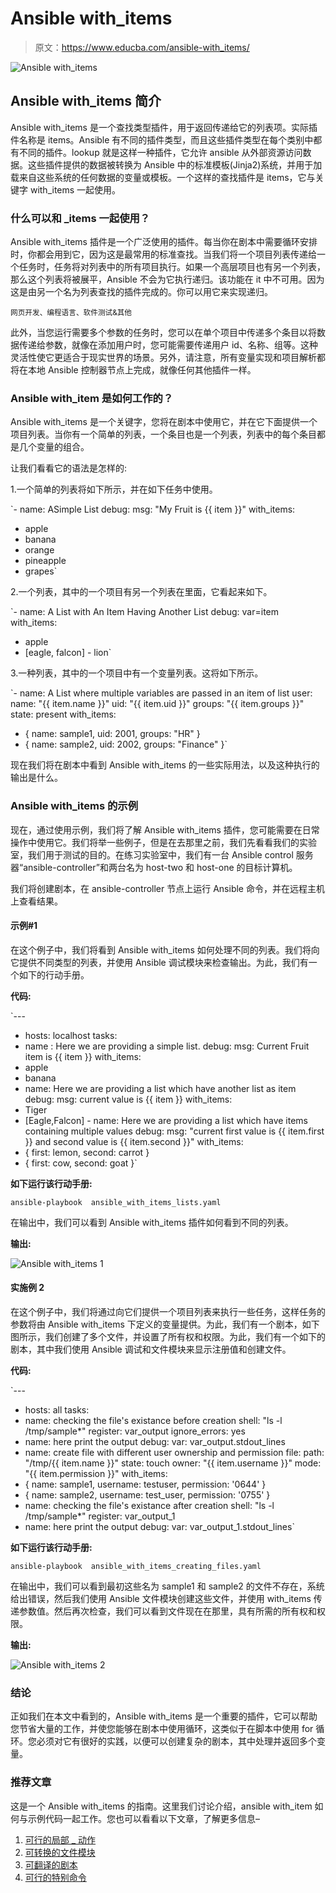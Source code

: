 # Ansible with_items

> 原文：<https://www.educba.com/ansible-with_items/>

![Ansible with_items](img/dd3e5b82f1000b2b8396eb0d3213cc4f.png)



## Ansible with_items 简介

Ansible with_items 是一个查找类型插件，用于返回传递给它的列表项。实际插件名称是 items。Ansible 有不同的插件类型，而且这些插件类型在每个类别中都有不同的插件。lookup 就是这样一种插件，它允许 ansible 从外部资源访问数据。这些插件提供的数据被转换为 Ansible 中的标准模板(Jinja2)系统，并用于加载来自这些系统的任何数据的变量或模板。一个这样的查找插件是 items，它与关键字 with_items 一起使用。

### 什么可以和 _items 一起使用？

Ansible with_items 插件是一个广泛使用的插件。每当你在剧本中需要循环安排时，你都会用到它，因为这是最常用的标准查找。当我们将一个项目列表传递给一个任务时，任务将对列表中的所有项目执行。如果一个高层项目也有另一个列表，那么这个列表将被展平，Ansible 不会为它执行递归。该功能在 it 中不可用。因为这是由另一个名为列表查找的插件完成的。你可以用它来实现递归。

<small>网页开发、编程语言、软件测试&其他</small>

此外，当您运行需要多个参数的任务时，您可以在单个项目中传递多个条目以将数据传递给参数，就像在添加用户时，您可能需要传递用户 id、名称、组等。这种灵活性使它更适合于现实世界的场景。另外，请注意，所有变量实现和项目解析都将在本地 Ansible 控制器节点上完成，就像任何其他插件一样。

### Ansible with_item 是如何工作的？

Ansible with_items 是一个关键字，您将在剧本中使用它，并在它下面提供一个项目列表。当你有一个简单的列表，一个条目也是一个列表，列表中的每个条目都是几个变量的组合。

让我们看看它的语法是怎样的:

1.一个简单的列表将如下所示，并在如下任务中使用。

`- name: ASimple List
debug:
msg: "My Fruit is {{ item }}"
with_items:
- apple
- banana
- orange
- pineapple
- grapes`

2.一个列表，其中的一个项目有另一个列表在里面，它看起来如下。

`- name: A List with An Item Having Another List
debug: var=item
with_items:
- apple
- [eagle, falcon] - lion`

3.一种列表，其中的一个项目中有一个变量列表。这将如下所示。

`- name: A List where multiple variables are passed in an item of list
user:
name: "{{ item.name }}"
uid: "{{ item.uid }}"
groups: "{{ item.groups }}"
state: present
with_items:
- { name: sample1, uid: 2001, groups: "HR" }
- { name: sample2, uid: 2002, groups: "Finance" }`

现在我们将在剧本中看到 Ansible with_items 的一些实际用法，以及这种执行的输出是什么。

### Ansible with_items 的示例

现在，通过使用示例，我们将了解 Ansible with_items 插件，您可能需要在日常操作中使用它。我们将举一些例子，但是在去那里之前，我们先看看我们的实验室，我们用于测试的目的。在练习实验室中，我们有一台 Ansible control 服务器“ansible-controller”和两台名为 host-two 和 host-one 的目标计算机。

我们将创建剧本，在 ansible-controller 节点上运行 Ansible 命令，并在远程主机上查看结果。

#### 示例#1

在这个例子中，我们将看到 Ansible with_items 如何处理不同的列表。我们将向它提供不同类型的列表，并使用 Ansible 调试模块来检查输出。为此，我们有一个如下的行动手册。

**代码:**

`---
- hosts: localhost
tasks:
- name : Here we are providing a simple list.
debug:
msg: Current Fruit item is {{ item }}
with_items:
- apple
- banana
- name: Here we are providing a list which have another list as item
debug:
msg: current value is {{ item }}
with_items:
- Tiger
- [Eagle,Falcon] - name: Here we are providing a list which have items containing multiple values
debug:
msg: "current first value is {{ item.first }} and second value is {{ item.second }}"
with_items:
- { first: lemon, second: carrot }
- { first: cow, second: goat }`

**如下运行该行动手册:**

`ansible-playbook  ansible_with_items_lists.yaml`

在输出中，我们可以看到 Ansible with_items 插件如何看到不同的列表。

**输出:**

![Ansible with_items 1](img/3e485a73e397a73d698e022320a4d6b0.png)



#### 实施例 2

在这个例子中，我们将通过向它们提供一个项目列表来执行一些任务，这样任务的参数将由 Ansible with_items 下定义的变量提供。为此，我们有一个剧本，如下图所示，我们创建了多个文件，并设置了所有权和权限。为此，我们有一个如下的剧本，其中我们使用 Ansible 调试和文件模块来显示注册值和创建文件。

**代码:**

`---
- hosts: all
tasks:
- name: checking the file's existance before creation
shell: "ls -l /tmp/sample*"
register: var_output
ignore_errors: yes
- name: here print the output
debug:
var: var_output.stdout_lines
- name: create file with different user ownership and permission
file:
path: "/tmp/{{ item.name }}"
state: touch
owner: "{{ item.username }}"
mode: "{{ item.permission }}"
with_items:
- { name: sample1, username: testuser, permission: '0644' }
- { name: sample2, username: test_user, permission: '0755' }
- name: checking the file's existance after creation
shell: "ls -l /tmp/sample*"
register: var_output_1
- name: here print the output
debug:
var: var_output_1.stdout_lines`

**如下运行该行动手册:**

`ansible-playbook  ansible_with_items_creating_files.yaml`

在输出中，我们可以看到最初这些名为 sample1 和 sample2 的文件不存在，系统给出错误，然后我们使用 Ansible 文件模块创建这些文件，并使用 with_items 传递参数值。然后再次检查，我们可以看到文件现在在那里，具有所需的所有权和权限。

**输出:**

![Ansible with_items 2](img/722fbed74864ff0d7284e97c5297fb26.png)



### 结论

正如我们在本文中看到的，Ansible with_items 是一个重要的插件，它可以帮助您节省大量的工作，并使您能够在剧本中使用循环，这类似于在脚本中使用 for 循环。您必须对它有很好的实践，以便可以创建复杂的剧本，其中处理并返回多个变量。

### 推荐文章

这是一个 Ansible with_items 的指南。这里我们讨论介绍，ansible with_item 如何与示例代码一起工作。您也可以看看以下文章，了解更多信息–

1.  [可行的局部 _ 动作](https://www.educba.com/ansible-local_action/)
2.  [可转换的文件模块](https://www.educba.com/ansible-file-module/)
3.  [可翻译的剧本](https://www.educba.com/ansible-playbooks/)
4.  [可行的特别命令](https://www.educba.com/ansible-ad-hoc-commands/)





